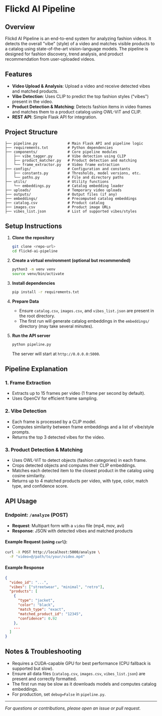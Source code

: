 # Flickd AI Pipeline

## Overview
Flickd AI Pipeline is an end-to-end system for analyzing fashion videos. It detects the overall "vibe" (style) of a video and matches visible products to a catalog using state-of-the-art vision-language models. The pipeline is designed for fashion discovery, trend analysis, and product recommendation from user-uploaded videos.

## Features
- **Video Upload & Analysis**: Upload a video and receive detected vibes and matched products.
- **Vibe Detection**: Uses CLIP to predict the top fashion styles ("vibes") present in the video.
- **Product Detection & Matching**: Detects fashion items in video frames and matches them to a product catalog using OWL-ViT and CLIP.
- **REST API**: Simple Flask API for integration.

## Project Structure
```
├── pipeline.py              # Main Flask API and pipeline logic
├── requirements.txt         # Python dependencies
├── components/              # Core pipeline modules
│   ├── vibe_tagger.py       # Vibe detection using CLIP
│   ├── product_matcher.py   # Product detection and matching
│   └── frame_extractor.py   # Video frame extraction
├── configs/                 # Configuration and constants
│   ├── constants.py         # Thresholds, model versions, etc.
│   └── paths.py             # File and directory paths
├── utils/                   # Utility functions
│   └── embeddings.py        # Catalog embedding loader
├── uploads/                 # Temporary video uploads
├── outputs/                 # Output files (if any)
├── embeddings/              # Precomputed catalog embeddings
├── catalog.csv              # Product catalog
├── images.csv               # Product image URLs
├── vibes_list.json          # List of supported vibes/styles
```

## Setup Instructions
1. **Clone the repository**
   ```bash
   git clone <repo-url>
   cd flickd-ai-pipeline
   ```
2. **Create a virtual environment (optional but recommended)**
   ```bash
   python3 -m venv venv
   source venv/bin/activate
   ```
3. **Install dependencies**
   ```bash
   pip install -r requirements.txt
   ```
4. **Prepare Data**
   - Ensure `catalog.csv`, `images.csv`, and `vibes_list.json` are present in the root directory.
   - The first run will generate catalog embeddings in the `embeddings/` directory (may take several minutes).

5. **Run the API server**
   ```bash
   python pipeline.py
   ```
   The server will start at `http://0.0.0.0:5000`.

## Pipeline Explanation
### 1. Frame Extraction
- Extracts up to 15 frames per video (1 frame per second by default).
- Uses OpenCV for efficient frame sampling.

### 2. Vibe Detection
- Each frame is processed by a CLIP model.
- Computes similarity between frame embeddings and a list of vibe/style prompts.
- Returns the top 3 detected vibes for the video.

### 3. Product Detection & Matching
- Uses OWL-ViT to detect objects (fashion categories) in each frame.
- Crops detected objects and computes their CLIP embeddings.
- Matches each detected item to the closest product in the catalog using cosine similarity.
- Returns up to 4 matched products per video, with type, color, match type, and confidence score.

## API Usage
### Endpoint: `/analyze` (POST)
- **Request**: Multipart form with a `video` file (mp4, mov, avi)
- **Response**: JSON with detected vibes and matched products

#### Example Request (using `curl`):
```bash
curl -X POST http://localhost:5000/analyze \
  -F "video=@/path/to/your/video.mp4"
```

#### Example Response
```json
{
  "video_id": "...",
  "vibes": ["streetwear", "minimal", "retro"],
  "products": [
    {
      "type": "jacket",
      "color": "black",
      "match_type": "exact",
      "matched_product_id": "12345",
      "confidence": 0.92
    },
    ...
  ]
}
```

## Notes & Troubleshooting
- Requires a CUDA-capable GPU for best performance (CPU fallback is supported but slow).
- Ensure all data files (`catalog.csv`, `images.csv`, `vibes_list.json`) are present and correctly formatted.
- The first run may be slow as it downloads models and computes catalog embeddings.
- For production, set `debug=False` in `pipeline.py`.

---

*For questions or contributions, please open an issue or pull request.*
